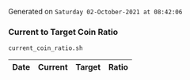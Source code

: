 Generated on `Saturday 02-October-2021 at 08:42:06`

### Current to Target Coin Ratio
`current_coin_ratio.sh`

Date|Current|Target|Ratio
---|---|---|---
